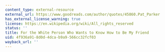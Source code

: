 ```yaml
---
content_type: external-resource
external_url: https://www.goodreads.com/author/quotes/45860.Pat_Parker
has_external_license_warning: true
license: https://en.wikipedia.org/wiki/All_rights_reserved
status: ''
title: For the White Person Who Wants to Know How to Be My Friend
uid: 4f936a91-8d0d-4dca-b9a9-566cc32fcf03
wayback_url: ''
---
```

